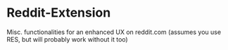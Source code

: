 Reddit-Extension
================

Misc. functionalities for an enhanced UX on reddit.com (assumes you use RES, but will probably work without it too)
